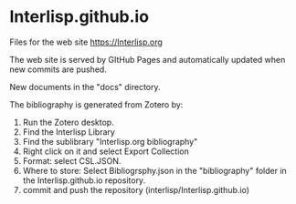# Interlisp.github.io
Files for the web site https://Interlisp.org

The web site is served by GItHub Pages 
and automatically updated when new commits
are pushed.


New documents in the "docs" directory.

The bibliography is generated from Zotero by:

1. Run the Zotero desktop.
2. Find the Interlisp Library
3. Find the sublibrary "Interlisp.org bibliography"
4. Right click on it and select Export Collection
5. Format: select CSL.JSON.
6. Where to store: Select Bibliogrsphy.json in the "bibliography" folder in the Interlisp.github.io repository.
7. commit and push the repository (interlisp/Interlisp.github.io)
